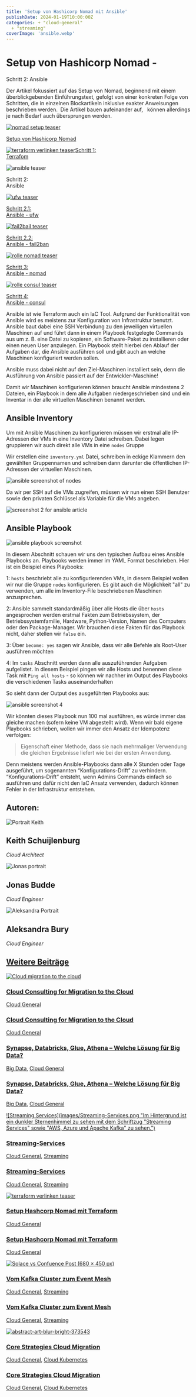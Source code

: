 ```yaml
---
title: 'Setup von Hashicorp Nomad mit Ansible'
publishDate: 2024-01-19T10:00:00Z
categories: + "cloud-general"
  + "streaming"
coverImage: 'ansible.webp'
---
```


# Setup von Hashicorp Nomad -

Schritt 2: Ansible

Der Artikel fokussiert auf das Setup von Nomad, beginnend mit einem überblickgebenden Einführungstext, gefolgt von einer konkreten Folge von Schritten, die in einzelnen Blockartikeln inklusive exakter Anweisungen beschrieben werden.  Die Artikel bauen aufeinander auf,   können allerdings je nach Bedarf auch übersprungen werden.

[![nomad setup teaser](images/nomad-setup-1024x683.webp)](https://thinkport.digital/setup-von-hashicorp-nomad/)

[Setup von Hashicorp Nomad](https://thinkport.digital/setup-von-hashicorp-nomad/)

[![terraform verlinken teaser](images/terraform-verlinken-1024x683.webp)](https://thinkport.digital/setup-hashcorp-nomad-mit-terraform/)[Schritt 1:  
Terrafom](https://thinkport.digital/setup-hashcorp-nomad-mit-terraform)

![ansible teaser](images/ansible-1024x683.webp)

Schritt 2:  
Ansible

[![ufw teaser](images/5-1024x683.webp)](https://thinkport.digital/setup-hashicorp-nomad-ansible-ufw/)

[Schritt 2.1:  
Ansible - ufw](https://thinkport.digital/setup-hashicorp-nomad-ansible-ufw/)

[![fail2bail teaser](images/4-1024x683.webp)](https://thinkport.digital/setup-hashicorp-nomad-ansible-fail2ban/%20)

[Schritt 2.2:  
Ansible - fail2ban](https://thinkport.digital/setup-hashicorp-nomad-ansible-fail2ban/)

[![rolle nomad teaser](images/6-1024x683.webp)](https://thinkport.digital/setup-hashicorp-nomad-ansible-nomad/%20)

[Schritt 3:  
Ansible - nomad](https://thinkport.digital/setup-hashicorp-nomad-ansible-nomad/)

[![rolle consul teaser](images/7-1024x683.webp)](https://thinkport.digital/setup-hashicorp-nomad-ansible-consul/%20)

[Schritt 4:  
Ansible - consul](https://thinkport.digital/setup-hashicorp-nomad-ansible-consul/)

Ansible ist wie Terraform auch ein IaC Tool. Aufgrund der Funktionalität von Ansible wird es meistens zur Konfiguration von Infrastruktur benutzt. Ansible baut dabei eine SSH Verbindung zu den jeweiligen virtuellen Maschinen auf und führt dann in einem Playbook festgelegte Commands aus um z. B. eine Datei zu kopieren, ein Software-Paket zu installieren oder einen neuen User anzulegen. Ein Playbook stellt hierbei den Ablauf der Aufgaben dar, die Ansible ausführen soll und gibt auch an welche Maschinen konfiguriert werden sollen.

Ansible muss dabei nicht auf den Ziel-Maschinen installiert sein, denn die Ausführung von Ansible passiert auf der Entwickler-Maschine!

Damit wir Maschinen konfigurieren können braucht Ansible mindestens 2 Dateien, ein Playbook in dem alle Aufgaben niedergeschrieben sind und ein Inventar in der alle virtuellen Maschinen benannt werden.

## Ansible Inventory

Um mit Ansible Maschinen zu konfigurieren müssen wir erstmal alle IP-Adressen der VMs in eine Inventory Datei schreiben. Dabei legen gruppieren wir auch direkt alle VMs in eine `nodes` Gruppe

Wir erstellen eine `inventory.yml` Datei, schreiben in eckige Klammern den gewählten Gruppennamen und schreiben dann darunter die öffentlichen IP-Adressen der virtuellen Maschinen.

![ansible screenshot of nodes](images/5d4bb2b9-cff5-4645-96d4-87610907a1fd.webp)

Da wir per SSH auf die VMs zugreifen, müssen wir nun einen SSH Benutzer sowie den privaten Schlüssel als Variable für die VMs angeben.

![screenshot 2 for ansible article](images/11647e9f-4050-41a0-b361-6b319f0e238d.webp)

## Ansible Playbook

![ansible playbook screenshot](images/dc68ae79-b307-4bdc-abe2-999f18f48260.webp)

In diesem Abschnitt schauen wir uns den typischen Aufbau eines Ansible Playbooks an. Playbooks werden immer im YAML Format beschrieben. Hier ist ein Beispiel eines Playbooks:

1: `hosts` beschriebt alle zu konfigurierenden VMs, in diesem Beispiel wollen wir nur die Gruppe `nodes` konfigurieren. Es gibt auch die Möglichkeit "all" zu verwenden, um alle im Inventory-File beschriebenen Maschinen anzusprechen.

2: Ansible sammelt standardmäßig über alle Hosts die über `hosts` angesprochen werden erstmal Fakten zum Betriebssystem, der Betriebssystemfamilie, Hardware, Python-Version, Namen des Computers oder den Package-Manager. Wir brauchen diese Fakten für das Playbook nicht, daher stellen wir `false` ein.

3: Über `become: yes` sagen wir Ansible, dass wir alle Befehle als Root-User ausführen möchten

4: Im `tasks` Abschnitt werden dann alle auszuführenden Aufgaben aufgelistet. In diesem Beispiel pingen wir alle Hosts und benennen diese Task mit `Ping all hosts` - so können wir nachher im Output des Playbooks die verschiedenen Tasks auseinanderhalten

So sieht dann der Output des ausgeführten Playbooks aus:

![ansible screenshot 4](images/image-20230821-121250-1024x263.webp)

Wir könnten dieses Playbook nun 100 mal ausführen, es würde immer das gleiche machen (sofern keine VM abgestellt wird). Wenn wir bald eigene Playbooks schrieben, wollen wir immer den Ansatz der Idempotenz verfolgen:

> Eigenschaft einer Methode, dass sie nach mehrmaliger Verwendung die gleichen Ergebnisse liefert wie bei der ersten Anwendung.

Denn meistens werden Ansible-Playbooks dann alle X Stunden oder Tage ausgeführt, um sogenannten “Konfigurations-Drift” zu verhindern. “Konfigurations-Drift” entsteht, wenn Admins Commands einfach so ausführen und dafür nicht den IaC Ansatz verwenden, dadurch können Fehler in der Infrastruktur entstehen.

## Autoren:

![Portrait Keith](images/keith-1-1-300x300.webp)

## Keith Schuijlenburg

_Cloud Architect_

[](https://www.linkedin.com/in/keith-schuijlenburg-a67289142/)

![Jonas portrait](images/Jonas-1-300x300.png)

## Jonas Budde

_Cloud Engineer_

[](https://www.linkedin.com/in/jonas-budde/)

![Aleksandra Portrait](images/aleksandra-2-300x300.webp)

## Aleksandra Bury

_Cloud Engineer_

[](https://www.linkedin.com/in/aleksandra-bury-40849822a/)

## [Weitere Beiträge](https://thinkport.digital/blog)

[![Cloud migration to the cloud](images/Streaming-Services-3.webp 'Eine Person läuft mit einem Getränkebecher und einem Koffer in der anderen Hand einen gepflasterten Weg entlang. Davor der Schriftzug Migration to the Cloud - Cloud Readiness Assessment -.')](https://thinkport.digital/cloud-consulting-for-migration-to-the-cloud/)

### [Cloud Consulting for Migration to the Cloud](https://thinkport.digital/cloud-consulting-for-migration-to-the-cloud/ 'Cloud Consulting for Migration to the Cloud')

[Cloud General](https://thinkport.digital/category/cloud-general/)

### [Cloud Consulting for Migration to the Cloud](https://thinkport.digital/cloud-consulting-for-migration-to-the-cloud/ 'Cloud Consulting for Migration to the Cloud')

[Cloud General](https://thinkport.digital/category/cloud-general/)

### [Synapse, Databricks, Glue, Athena – Welche Lösung für Big Data?](https://thinkport.digital/synapse-databricks-athena-welche-loesung-fuer-big-data/ 'Synapse, Databricks, Glue, Athena – Welche Lösung für Big Data?')

[Big Data](https://thinkport.digital/category/big-data/), [Cloud General](https://thinkport.digital/category/cloud-general/)

### [Synapse, Databricks, Glue, Athena – Welche Lösung für Big Data?](https://thinkport.digital/synapse-databricks-athena-welche-loesung-fuer-big-data/ 'Synapse, Databricks, Glue, Athena – Welche Lösung für Big Data?')

[Big Data](https://thinkport.digital/category/big-data/), [Cloud General](https://thinkport.digital/category/cloud-general/)

[![Streaming Services](images/Streaming-Services.png "Im Hintergrund ist ein dunkler Sternenhimmel zu sehen mit dem Schriftzug "Streaming Services" sowie "AWS, Azure und Apache Kafka" zu sehen.")](https://thinkport.digital/streaming-services/)

### [Streaming-Services](https://thinkport.digital/streaming-services/ 'Streaming-Services')

[Cloud General](https://thinkport.digital/category/cloud-general/), [Streaming](https://thinkport.digital/category/streaming/)

### [Streaming-Services](https://thinkport.digital/streaming-services/ 'Streaming-Services')

[Cloud General](https://thinkport.digital/category/cloud-general/), [Streaming](https://thinkport.digital/category/streaming/)

[![terraform verlinken teaser](images/terraform-verlinken-1024x683.webp 'terraform verlinken teaser')](https://thinkport.digital/setup-hashcorp-nomad-mit-terraform/)

### [Setup Hashcorp Nomad mit Terraform](https://thinkport.digital/setup-hashcorp-nomad-mit-terraform/ 'Setup Hashcorp Nomad mit Terraform')

[Cloud General](https://thinkport.digital/category/cloud-general/)

### [Setup Hashcorp Nomad mit Terraform](https://thinkport.digital/setup-hashcorp-nomad-mit-terraform/ 'Setup Hashcorp Nomad mit Terraform')

[Cloud General](https://thinkport.digital/category/cloud-general/)

[![Solace vs Confuence Post (680 × 450 px)](images/Solace-vs-Confuence-Post-680-×-450-px.webp 'Solace vs Confuence Post (680 × 450 px)')](https://thinkport.digital/vom_kafka-cluster_zum_event-mesh/)

### [Vom Kafka Cluster zum Event Mesh](https://thinkport.digital/vom_kafka-cluster_zum_event-mesh/ 'Vom Kafka Cluster zum Event Mesh')

[Cloud General](https://thinkport.digital/category/cloud-general/), [Streaming](https://thinkport.digital/category/streaming/)

### [Vom Kafka Cluster zum Event Mesh](https://thinkport.digital/vom_kafka-cluster_zum_event-mesh/ 'Vom Kafka Cluster zum Event Mesh')

[Cloud General](https://thinkport.digital/category/cloud-general/), [Streaming](https://thinkport.digital/category/streaming/)

[![abstract-art-blur-bright-373543](images/abstract-art-blur-bright-373543-1024x683.jpg 'abstract-art-blur-bright-373543')](https://thinkport.digital/core-strategies-cloud-migration/)

### [Core Strategies Cloud Migration](https://thinkport.digital/core-strategies-cloud-migration/ 'Core Strategies Cloud Migration')

[Cloud General](https://thinkport.digital/category/cloud-general/), [Cloud Kubernetes](https://thinkport.digital/category/cloud-kubernetes/)

### [Core Strategies Cloud Migration](https://thinkport.digital/core-strategies-cloud-migration/ 'Core Strategies Cloud Migration')

[Cloud General](https://thinkport.digital/category/cloud-general/), [Cloud Kubernetes](https://thinkport.digital/category/cloud-kubernetes/)
